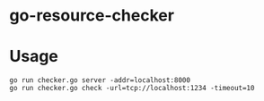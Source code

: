 # go-resource-checker

# Usage
```
go run checker.go server -addr=localhost:8000
go run checker.go check -url=tcp://localhost:1234 -timeout=10
```